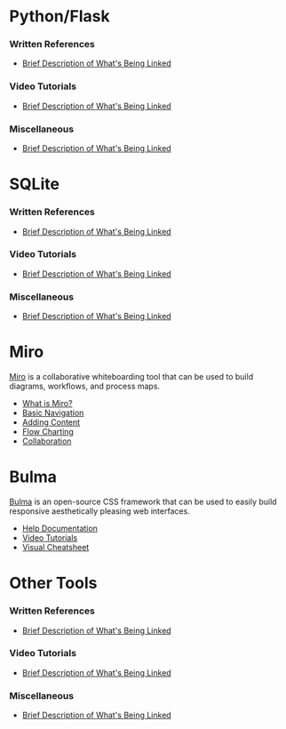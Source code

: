 # Python/Flask

### Written References

* [Brief Description of What's Being Linked](http://www.website.com)

### Video Tutorials

* [Brief Description of What's Being Linked](http://www.website.com)

### Miscellaneous
* [Brief Description of What's Being Linked](http://www.website.com)

# SQLite

### Written References

* [Brief Description of What's Being Linked](http://www.website.com)

### Video Tutorials

* [Brief Description of What's Being Linked](http://www.website.com)

### Miscellaneous
* [Brief Description of What's Being Linked](http://www.website.com)

# Miro

[Miro](https://miro.com/) is a collaborative whiteboarding tool that can be used to build diagrams, workflows, and process maps.

* [What is Miro?](https://www.youtube.com/watch?v=5euISRrbC8U&ab_channel=Miro)
* [Basic Navigation](https://www.youtube.com/watch?v=ynxoouz4zwA&ab_channel=Miro)
* [Adding Content](https://www.youtube.com/watch?v=aHkUl-yUExE&ab_channel=Miro)
* [Flow Charting](https://www.youtube.com/watch?v=Qn0mMzC1AR0&ab_channel=Miro)
* [Collaboration](https://www.youtube.com/watch?v=uEf3cwlrHJA&ab_channel=Miro)

# Bulma

[Bulma](https://bulma.io/) is an open-source CSS framework that can be used to easily build responsive aesthetically pleasing web interfaces.

* [Help Documentation](https://bulma.io/documentation/)
* [Video Tutorials](https://bulma.io/videos/)
* [Visual Cheatsheet](https://codepen.io/thanh01_pmt/pen/XLoXKe)

# Other Tools

### Written References

* [Brief Description of What's Being Linked](http://www.website.com)

### Video Tutorials

* [Brief Description of What's Being Linked](http://www.website.com)

### Miscellaneous
* [Brief Description of What's Being Linked](http://www.website.com)
